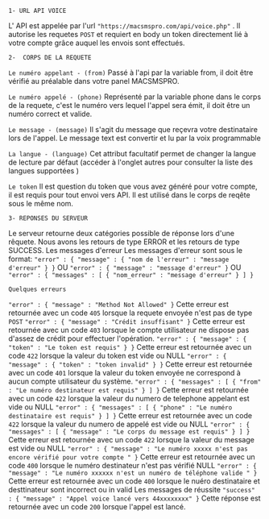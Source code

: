 `1- URL API VOICE`

L' API est appelée par l'url `"https://macsmspro.com/api/voice.php"` . Il autorise les requetes `POST` et requiert en body un token directement lié à votre compte grâce auquel les envois sont effectués.

`2-  CORPS DE LA REQUETE`

`Le numéro appelant - (from)`
Passé à l'api par la variable from, il doit être vérifié au préalable dans votre panel MACSMSPRO.

`Le numéro appelé - (phone)`
Représenté par la variable phone dans le corps de la requete, c'est le numéro vers lequel l'appel sera émit, il doit être un numéro correct et valide.

`Le message - (message)`
Il s'agit du message que reçevra votre destinataire lors de l'appel. Le message text est convertir et lu par la voix programmable

`La langue - (language)`
Cet attribut facultatif permet de changer la langue de lecture par défaut (accéder à l'onglet autres pour consulter la liste des langues supportées )

`Le token`
Il est question du token que vous avez généré pour votre compte, il est requis pour tout envoi vers API. Il est utilisé dans le corps de reqête sous le même nom.

`3- REPONSES DU SERVEUR`


Le serveur retourne deux catégories possible de réponse lors d'une rêquete. Nous avons les retours de type ERROR et les retours de type SUCCESS.
Les messages d'erreur
Les messages d'erreur sont sous le format:
`"error" : {
"message" : {
"nom de l'erreur" : "message d'erreur"
}
}`
OU
`"error" : {
"message" : "message d'erreur"
}`
OU
`"error" : {
"messages" : [
{
"nom_erreur" : "message d'erreur"
}
]
}`

`Quelques erreurs`

`"error" : {
"message" : "Method Not Allowed"
}`
Cette erreur est retournée avec un code `405` lorsque la requete envoyée n'est pas de type `POST`
`"error" : {
"message" : "Crédit insuffisant"
}`
Cette erreur est retournée avec un code `403` lorsque le compte utilisateur ne dispose pas d'assez de crédit pour effectuer l'opération.
`"error" : {
"message" : {
"token" : "Le token est requis"
}
}`
Cette erreur est retournée avec un code `422` lorsque la valeur du token est vide ou NULL
`"error" : {
"message" : {
"token" : "token invalid"
}
}`
Cette erreur est retournée avec un code `401` lorsque la valeur du token envoyée ne correspond à aucun compte utilisateur du système.
`"error" : {
"messages" : [
{
"from" : "Le numéro destinateur est requis"
}
]
}`
Cette erreur est retournée avec un code `422` lorsque la valeur du numero de telephone appelant est vide ou NULL
`"error" : {
"messages" : [
{
"phone" : "Le numéro destinataire est requis"
}
]
}`
Cette erreur est retournée avec un code `422` lorsque la valeur du numero de appelé est vide ou NULL
`"error" : {
"messages" : [
{
"message" : "Le corps du message est requis"
}
]
}`
Cette erreur est retournée avec un code `422` lorsque la valeur du message est vide ou NULL
`"error" : {
"message" : "Le numéro xxxxx n'est pas encore vérifié pour votre compte "
}`
Cette erreur est retournée avec un code `400` lorsque le numéro destinateur n'est pas vérifié NULL
`"error" : {
"message" : "Le numéro xxxxxx n'est un numéro de téléphone valide "
}`
Cette erreur est retournée avec un code `400` lorsque le nuéro destinataire et desttinateur sont incorrect ou in valid
Les messages de réussite
`"success" : {
"message" : "Appel voice lancé vers 44xxxxxxxx"
}`
Cette réponse est retournée avec un code `200` lorsque l'appel est lancé.

